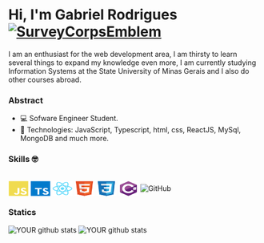 # Hi, I'm Gabriel Rodrigues <a href="https://emoji.gg/emoji/SurveyCorpsEmblem"><img src="https://emoji.gg/assets/emoji/SurveyCorpsEmblem.png" width="64px" height="64px" alt="SurveyCorpsEmblem"></a>


I am an enthusiast for the web development area, I am thirsty to learn several things to expand my knowledge even more, I am currently studying Information Systems at the State University of Minas Gerais and I also do other courses abroad.

### Abstract

- 💻 Sofware Engineer Student.
- :rocket: Technologies: JavaScript, Typescript, html, css, ReactJS, MySql, MongoDB and much more.

### Skills :nerd_face:

<div style="display: inline_block"><br>
  <img align="center" alt="Js" height="30" width="40" src="https://raw.githubusercontent.com/devicons/devicon/master/icons/javascript/javascript-plain.svg">
  <img align="center" alt="Ts" height="30" width="40" src="https://raw.githubusercontent.com/devicons/devicon/master/icons/typescript/typescript-plain.svg">
  <img align="center" alt="React" height="30" width="40" src="https://raw.githubusercontent.com/devicons/devicon/master/icons/react/react-original.svg">
  <img align="center" alt="HTML" height="30" width="40" src="https://raw.githubusercontent.com/devicons/devicon/master/icons/html5/html5-original.svg">
  <img align="center" alt="CSS" height="30" width="40" src="https://raw.githubusercontent.com/devicons/devicon/master/icons/css3/css3-original.svg">
  <img align="center" alt="Csharp" height="30" width="40" src="https://raw.githubusercontent.com/devicons/devicon/master/icons/csharp/csharp-original.svg">
  <img align="center" alt="GitHub" height="30" width="40"src="https://raw.githubusercontent.com/devicons/devicon/master/icons/github/github.svg">


  
 
  
</div>

### Statics
![YOUR github stats](https://github-readme-stats.vercel.app/api?username=gabrielprod&theme=react)
![YOUR github stats](https://github-readme-stats.vercel.app/api/top-langs/?username=gabrielprod&layout=compact&hide_border=true&langs_count=10)



